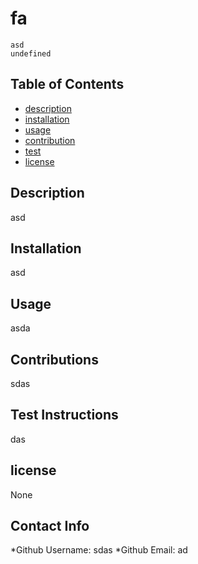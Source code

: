
  # fa
    asd
    undefined

  ## Table of Contents 
  * [description](#description)
  * [installation](#install)
  * [usage](#usage)
  * [contribution](#contribution)
  * [test](#test)
  * [license](#license)

  ## Description 
  asd

  ## Installation 
  asd

  ## Usage 
  asda

  ## Contributions
  sdas
  
  ## Test Instructions
  das

  ## license 
  None

  ## Contact Info 
  *Github Username: sdas
  *Github Email: ad

